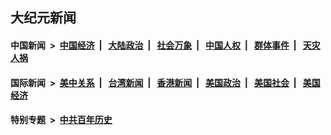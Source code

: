 ## 大纪元新闻

#### 中国新闻 &nbsp;>&nbsp; [中国经济](indexes/ncid283/README.md?06270845) &nbsp;| &nbsp; [大陆政治](indexes/ncid277/README.md?06270845) &nbsp;| &nbsp; [社会万象](indexes/ncid282/README.md?06270845) &nbsp;| &nbsp; [中国人权](indexes/ncid278/README.md?06270845) &nbsp;| &nbsp; [群体事件](indexes/ncid279/README.md?06270845) &nbsp;| &nbsp; [天灾人祸](indexes/ncid280/README.md?06270845)

#### 国际新闻 &nbsp;>&nbsp; [美中关系](indexes/nf1412576/README.md?06270845) &nbsp;| &nbsp; [台湾新闻](indexes/ncid1349361/README.md?06270845) &nbsp;| &nbsp; [香港新闻](indexes/ncid1349362/README.md?06270845) &nbsp;| &nbsp; [美国政治](indexes/ncid1078159/README.md?06270845) &nbsp;| &nbsp; [美国社会](indexes/ncid1078160/README.md?06270845) &nbsp;| &nbsp; [美国经济](indexes/ncid1078158/README.md?06270845)

#### 特别专题 &nbsp;>&nbsp; [中共百年历史](https://github.com/epoch-news/epoch-special/blob/master/README.md?06270845)  
